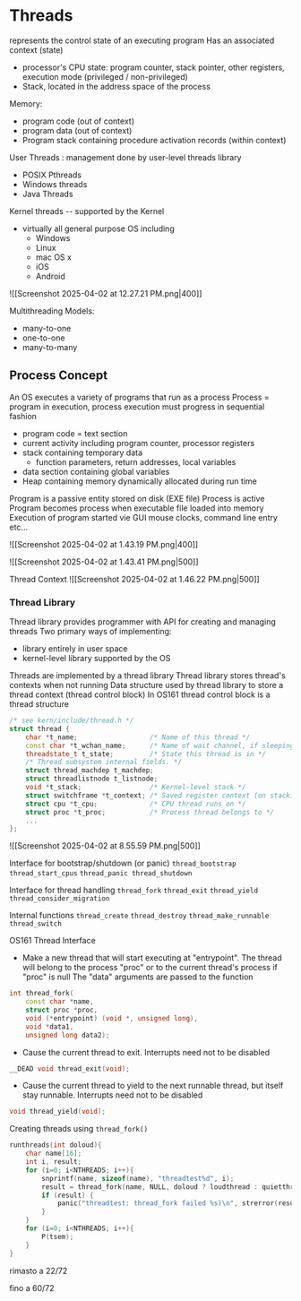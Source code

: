 # Threads

represents the control state of an executing program
Has an associated context (state)
- processor's CPU state: program counter, stack pointer, other registers, execution mode (privileged / non-privileged)
- Stack, located in the address space of the process

Memory:
- program code (out of context)
- program data (out of context)
- Program stack containing procedure activation records (within context)

User Threads : management done by user-level threads library
- POSIX Pthreads
- Windows threads
- Java Threads

Kernel threads -- supported by the Kernel
- virtually all general purpose OS including
	- Windows
	- Linux
	- mac OS x
	- iOS
	- Android

![[Screenshot 2025-04-02 at 12.27.21 PM.png|400]]

Multithreading Models:
- many-to-one
- one-to-one
- many-to-many

## Process Concept

An OS executes a variety of programs that run as a process
Process = program in execution, process execution must progress in sequential fashion

- program code = text section
- current activity including program counter, processor registers
- stack containing temporary data
	- function parameters, return addresses, local variables
- data section containing global variables
- Heap containing memory dynamically allocated during run time

Program is a passive entity stored on disk (EXE file)
Process is active
	Program becomes process when executable file loaded into memory
Execution of program started vie GUI mouse clocks, command line entry etc...

![[Screenshot 2025-04-02 at 1.43.19 PM.png|400]]

![[Screenshot 2025-04-02 at 1.43.41 PM.png|500]]


Thread Context
![[Screenshot 2025-04-02 at 1.46.22 PM.png|500]]
### Thread Library

Thread library provides programmer with API for creating and managing threads
Two primary ways of implementing:
- library entirely in user space
- kernel-level library supported by the OS

Threads are implemented by a thread library
Thread library stores thread's contexts when not running
Data structure used by thread library to store a thread context (thread control block)
In OS161 thread control block is a thread structure

```c++
/* see kern/include/thread.h */ 
struct thread { 
	char *t_name;                  /* Name of this thread */ 
	const char *t_wchan_name;      /* Name of wait channel, if sleeping */ 
	threadstate_t t_state;         /* State this thread is in */ 
	/* Thread subsystem internal fields. */ 
	struct thread_machdep t_machdep; 
	struct threadlistnode t_listnode; 
	void *t_stack;                 /* Kernel-level stack */ 
	struct switchframe *t_context; /* Saved register context (on stack) */ 
	struct cpu *t_cpu;             /* CPU thread runs on */ 
	struct proc *t_proc;           /* Process thread belongs to */ 
	...
};
```

![[Screenshot 2025-04-02 at 8.55.59 PM.png|500]]

Interface for bootstrap/shutdown (or panic) 
`thread_bootstrap`
`thread_start_cpus`
`thread_panic thread_shutdown`

Interface for thread handling 
`thread_fork`
`thread_exit`
`thread_yield`
`thread_consider_migration`

Internal functions 
`thread_create`
`thread_destroy`
`thread_make_runnable`
`thread_switch`



OS161 Thread Interface

- Make a new thread that will start executing at "entrypoint". The thread will belong to the process "proc" or to the current thread's process if "proc" is null
  The "data" arguments are passed to the function
```c++
int thread_fork(
	const char *name,
	struct proc *proc,
	void (*entrypoint) (void *, unsigned long),
	void *data1,
	unsigned long data2);
```

- Cause the current thread to exit. Interrupts need not to be disabled
```c++
__DEAD void thread_exit(void);
```

- Cause the current thread to yield to the next runnable thread, but itself stay runnable. Interrupts need not to be disabled
```c++
void thread_yield(void);
```

Creating threads using `thread_fork()`

```c++
runthreads(int doloud){
	char name[16];
	int i, result;
	for (i=0; i<NTHREADS; i++){
		snprintf(name, sizeof(name), "threadtest%d", i);
		result = thread_fork(name, NULL, doloud ? loudthread : quietthread, NULL, i);
		if (result) {
			panic("threadtest: thread_fork failed %s)\n", strerror(result));
		}
	}
	for (i=0; i<NTHREADS; i++){
		P(tsem);
	}
}
```


rimasto a 22/72

fino a 60/72